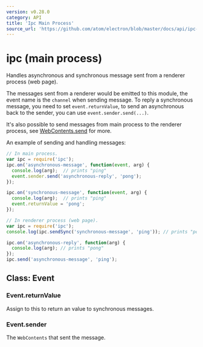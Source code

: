 ```yaml
---
version: v0.28.0
category: API
title: 'Ipc Main Process'
source_url: 'https://github.com/atom/electron/blob/master/docs/api/ipc-main-process.md'
---
```


# ipc (main process)

Handles asynchronous and synchronous message sent from a renderer process (web
page).

The messages sent from a renderer would be emitted to this module, the event name
is the `channel` when sending message. To reply a synchronous message, you need
to set `event.returnValue`, to send an asynchronous back to the sender, you can
use `event.sender.send(...)`.

It's also possible to send messages from main process to the renderer process,
see [WebContents.send](http://electron.atom.io/docs/v0.28.0/api/browser-window#webcontentssendchannel-args) for more.

An example of sending and handling messages:

```javascript
// In main process.
var ipc = require('ipc');
ipc.on('asynchronous-message', function(event, arg) {
  console.log(arg);  // prints "ping"
  event.sender.send('asynchronous-reply', 'pong');
});

ipc.on('synchronous-message', function(event, arg) {
  console.log(arg);  // prints "ping"
  event.returnValue = 'pong';
});
```

```javascript
// In renderer process (web page).
var ipc = require('ipc');
console.log(ipc.sendSync('synchronous-message', 'ping')); // prints "pong"

ipc.on('asynchronous-reply', function(arg) {
  console.log(arg); // prints "pong"
});
ipc.send('asynchronous-message', 'ping');
```

## Class: Event

### Event.returnValue

Assign to this to return an value to synchronous messages.

### Event.sender

The `WebContents` that sent the message.
